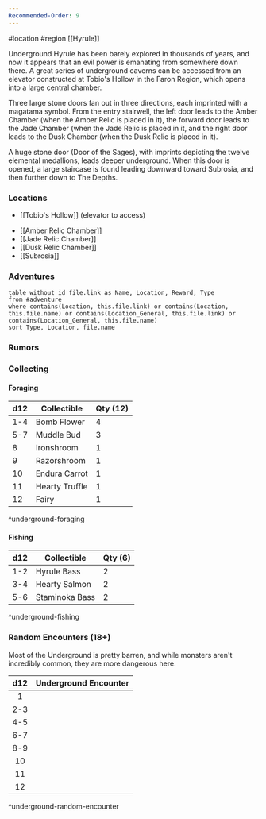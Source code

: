```yaml
---
Recommended-Order: 9
---
```


 #location #region  [[Hyrule]]

Underground Hyrule has been barely explored in thousands of years, and now it appears that an evil power is emanating from somewhere down there. A great series of underground caverns can be accessed from an elevator constructed at Tobio's Hollow in the Faron Region, which opens into a large central chamber.

Three large stone doors fan out in three directions, each imprinted with a magatama symbol. From the entry stairwell, the left door leads to the Amber Chamber (when the Amber Relic is placed in it), the forward door leads to the Jade Chamber (when the Jade Relic is placed in it, and the right door leads to the Dusk Chamber (when the Dusk Relic is placed in it).

A huge stone door (Door of the Sages), with imprints depicting the twelve elemental medallions, leads deeper underground. When this door is opened, a large staircase is found leading downward toward Subrosia, and then further down to The Depths.

### Locations

* [[Tobio's Hollow]] (elevator to access)
- [[Amber Relic Chamber]]
- [[Jade Relic Chamber]]
- [[Dusk Relic Chamber]]
- [[Subrosia]]

### Adventures
```dataview
table without id file.link as Name, Location, Reward, Type
from #adventure
where contains(Location, this.file.link) or contains(Location, this.file.name) or contains(Location_General, this.file.link) or contains(Location_General, this.file.name)
sort Type, Location, file.name
```

### Rumors



### Collecting

#### Foraging

| d12 | Collectible    | Qty (12) |
| --- | -------------- | -------- |
| 1-4 | Bomb Flower    | 4        |
| 5-7 | Muddle Bud     | 3        |
| 8   | Ironshroom     | 1        |
| 9   | Razorshroom    | 1        |
| 10  | Endura Carrot  | 1        |
| 11  | Hearty Truffle | 1        |
| 12  | Fairy          | 1        |
^underground-foraging

#### Fishing

| d12 | Collectible    | Qty (6) |
| --- | -------------- | ------- |
| 1-2 | Hyrule Bass    | 2       |
| 3-4 | Hearty Salmon  | 2       |
| 5-6 | Staminoka Bass | 2       |
^underground-fishing

### Random Encounters (18+)

Most of the Underground is pretty barren, and while monsters aren't incredibly common, they are more dangerous here.

| d12 | Underground Encounter |
|:---:|:--------------------- |
|  1  |                       |
| 2-3 |                       |
| 4-5 |                       |
| 6-7 |                       |
| 8-9 |                       |
| 10  |                       |
| 11  |                       |
| 12  |                       |
^underground-random-encounter
